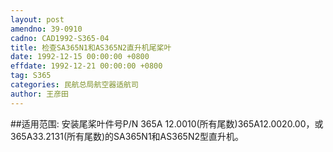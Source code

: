 ```yaml
---
layout: post
amendno: 39-0910
cadno: CAD1992-S365-04
title: 检查SA365N1和AS365N2直升机尾桨叶
date: 1992-12-15 00:00:00 +0800
effdate: 1992-12-21 00:00:00 +0800
tag: S365
categories: 民航总局航空器适航司
author: 王彦田
---
```


##适用范围:
安装尾桨叶件号P/N 365A 12.0010(所有尾数)365A12.0020.00，或365A33.2131(所有尾数)的SA365N1和AS365N2型直升机。

